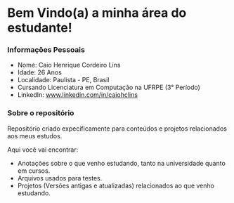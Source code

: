# Bem Vindo(a) a minha área do estudante!

### Informações Pessoais

* Nome: Caio Henrique Cordeiro Lins
* Idade: 26 Anos
* Localidade: Paulista - PE, Brasil
* Cursando Licenciatura em Computação na UFRPE (3° Período)
* LinkedIn: www.linkedin.com/in/caiohclins

### Sobre o repositório

<p>Repositório criado expecificamente para conteúdos e projetos relacionados aos meus estudos.</p>
Aqui você vai encontrar:

* Anotações sobre o que venho estudando, tanto na universidade quanto em cursos.
* Arquivos usados para testes.
* Projetos (Versões antigas e atualizadas) relacionados ao que venho estudando.
